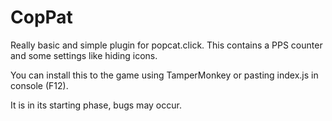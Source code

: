 # CopPat
Really basic and simple plugin for popcat.click.
This contains a PPS counter and some settings like hiding icons.

You can install this to the game using TamperMonkey or pasting index.js in console (F12).

It is in its starting phase, bugs may occur.
